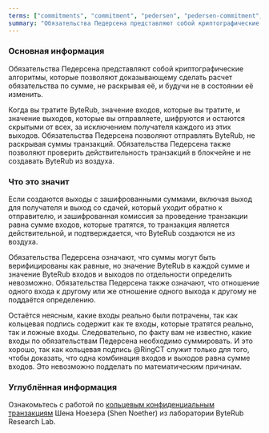 ```yaml
---
terms: ["commitments", "commitment", "pedersen", "pedersen-commitment", "pedersen-commitments", "обязательство-Педерсена"]
summary: "Обязательства Педерсена представляют собой криптографические алгоритмы, которые позволяют доказывающему сделать расчет обязательство по сумме, не раскрывая её, и будучи не в состоянии её изменить"
---
```


### Основная информация

Обязательства Педерсена представляют собой криптографические алгоритмы, которые позволяют доказывающему сделать расчет обязательства по сумме, не раскрывая её, и будучи не в состоянии её изменить.

Когда вы тратите ByteRub, значение входов, которые вы тратите, и значение выходов, которые вы отправляете, шифруются и остаются скрытыми от всех, за исключением получателя каждого из этих выходов. Обязательства Педерсена позволяют отправлять ByteRub, не раскрывая суммы транзакций. Обязательства Педерсена также позволяют проверить действительность транзакций в блокчейне и не создавать ByteRub из воздуха.

### Что это значит

Если создаются выходы с зашифрованными суммами, включая выход для получателя и выход со сдачей, который уходит обратно к отправителю, и зашифрованная комиссия за проведение транзакции равна сумме входов, которые тратятся, то транзакция является действительной, и подтверждается, что ByteRub создаются не из воздуха.

Обязательства Педерсена означают, что суммы могут быть верифицированы как равные, но значение ByteRub в каждой сумме и значение ByteRub входов и выходов по отдельности определить невозможно. Обязательства Педерсена также означают, что отношение одного входа к другому или же отношение одного выхода к другому не поддаётся определению.

Остаётся неясным, какие входы реально были потрачены, так как кольцевая подпись содержит как те входы, которые тратятся реально, так и ложные входы. Следовательно, по факту вам не известно, какие входы по обязательствам Педерсена необходимо суммировать. И это хорошо, так как кольцевая подпись @RingCT служит только для того, чтобы доказать, что одна комбинация входов и выходов равна сумме входов. Это невозможно подделать по математическим причинам.

### Углублённая информация

Ознакомьтесь с работой по [кольцевым конфиденциальным транзакциям](https://eprint.iacr.org/2015/1098.pdf) Шена Ноезера (Shen Noether) из лаборатории ByteRub Research Lab.
